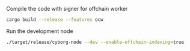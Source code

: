 Compile the code with signer for offchain worker
```sh
cargo build --release --features ocw
```

Run the development node
```sh
./target/release/cyborg-node --dev --enable-offchain-indexing=true
```